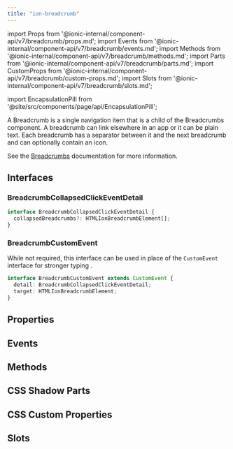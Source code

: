 ```yaml
---
title: "ion-breadcrumb"
---
```

import Props from '@ionic-internal/component-api/v7/breadcrumb/props.md';
import Events from '@ionic-internal/component-api/v7/breadcrumb/events.md';
import Methods from '@ionic-internal/component-api/v7/breadcrumb/methods.md';
import Parts from '@ionic-internal/component-api/v7/breadcrumb/parts.md';
import CustomProps from '@ionic-internal/component-api/v7/breadcrumb/custom-props.md';
import Slots from '@ionic-internal/component-api/v7/breadcrumb/slots.md';

import EncapsulationPill from '@site/src/components/page/api/EncapsulationPill';

<EncapsulationPill type="shadow" />


A Breadcrumb is a single navigation item that is a child of the Breadcrumbs component. A breadcrumb can link elsewhere in an app or it can be plain text. Each breadcrumb has a separator between it and the next breadcrumb and can optionally contain an icon.

See the [Breadcrumbs](./breadcrumbs) documentation for more information.

## Interfaces

### BreadcrumbCollapsedClickEventDetail

```typescript
interface BreadcrumbCollapsedClickEventDetail {
  collapsedBreadcrumbs?: HTMLIonBreadcrumbElement[];
}
```

### BreadcrumbCustomEvent

While not required, this interface can be used in place of the `CustomEvent` interface for stronger typing .

```typescript
interface BreadcrumbCustomEvent extends CustomEvent {
  detail: BreadcrumbCollapsedClickEventDetail;
  target: HTMLIonBreadcrumbElement;
}
```




## Properties
<Props />

## Events
<Events />

## Methods
<Methods />

## CSS Shadow Parts
<Parts />

## CSS Custom Properties
<CustomProps />

## Slots
<Slots />
